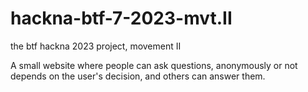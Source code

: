 # hackna-btf-7-2023-mvt.II
the btf hackna 2023 project, movement II

A small website where people can ask questions, anonymously or not depends on the user's decision, and others can answer them.
